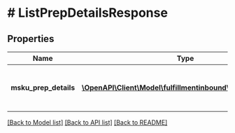# # ListPrepDetailsResponse

## Properties

Name | Type | Description | Notes
------------ | ------------- | ------------- | -------------
**msku_prep_details** | [**\OpenAPI\Client\Model\fulfillmentinbound\MskuPrepDetail[]**](MskuPrepDetail.md) | A list of MSKUs and related prep details. |

[[Back to Model list]](../../README.md#models) [[Back to API list]](../../README.md#endpoints) [[Back to README]](../../README.md)
